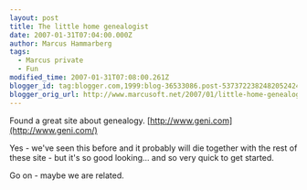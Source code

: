 ```yaml
---
layout: post
title: The little home genealogist
date: 2007-01-31T07:04:00.000Z
author: Marcus Hammarberg
tags:
  - Marcus private
  - Fun
modified_time: 2007-01-31T07:08:00.261Z
blogger_id: tag:blogger.com,1999:blog-36533086.post-5373722382482052424
blogger_orig_url: http://www.marcusoft.net/2007/01/little-home-genealogist.html
---
```



Found
a great site about genealogy.
[http://www.geni.com](http://www.geni.com/)

Yes - we've seen this before and it probably will die together with the
rest of these site - but it's so good looking... and so very quick to
get started.

Go on - maybe we are related.

